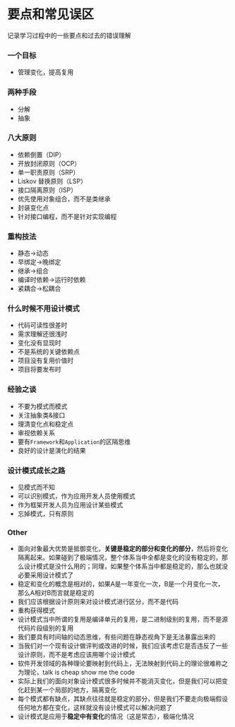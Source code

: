 # 要点和常见误区

记录学习过程中的一些要点和过去的错误理解

### 一个目标

* 管理变化，提高复用

### 两种手段

* 分解
* 抽象

### 八大原则

* 依赖倒置（DIP）
* 开放封闭原则（OCP）
* 单一职责原则（SRP）
* Liskov 替换原则（LSP）
* 接口隔离原则（ISP）
* 优先使用对象组合，而不是类继承
* 封装变化点
* 针对接口编程，而不是针对实现编程

### 重构技法

* 静态->动态
* 早绑定->晚绑定
* 继承->组合
* 编译时依赖->运行时依赖
* 紧耦合->松耦合

### 什么时候不用设计模式

* 代码可读性很差时
* 需求理解还很浅时
* 变化没有显现时
* 不是系统的关键依赖点
* 项目没有复用价值时
* 项目将要发布时

### 经验之谈

* 不要为模式而模式
* 关注抽象类&接口
* 理清变化点和稳定点
* 审视依赖关系
* 要有`Framework`和`Application`的区隔思维
* 良好的设计是演化的结果

### 设计模式成长之路

* 见模式而不知
* 可以识别模式，作为应用开发人员使用模式
* 作为框架开发人员为应用设计某些模式
* 忘掉模式，只有原则

### Other

* 面向对象最大优势是抵御变化，**关键是稳定的部分和变化的部分**，然后将变化隔离起来。如果碰到了极端情况，整个体系当中全都是变化的没有稳定的，那么设计模式是没什么用的；同理，如果整个体系当中都是稳定的，那么也就没必要采用设计模式了
* 稳定和变化的概念是相对的，如果A是一年变化一次，B是一个月变化一次，那么A相对B而言就是稳定的
* 我们应该根据设计原则来对设计模式进行区分，而不是代码
* 重构获得模式
* 设计模式当中所谓的复用是编译单元的复用，是二进制级别的复用，而不是源代码片段级别的复用
* 我们要具有时间轴的动态思维，有些问题在静态视角下是无法暴露出来的
* 当我们对一个现有设计做评判或改进的时候，我们应该考虑它是否违反了一些设计原则，而不是考虑应该用哪个设计模式
* 软件开发领域的各种理论要映射到代码上，无法映射到代码上的理论很难称之为理论，talk is cheap show me the code
* 实际上我们的面向对象设计模式很多时候并不能消灭变化，但是我们可以把变化赶到某一个局部的地方，隔离变化
* 每个模式都有缺点，其缺点往往就是稳定的部分，但是我们不要走向极端假设任何地方都在变化，这样就没有设计模式可以解决问题了
* 设计模式是应用于**稳定中有变化**的情况（这是常态），极端化情况
